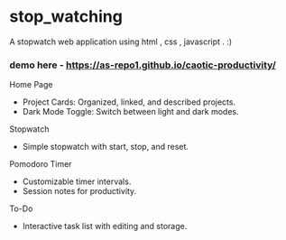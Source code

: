 # stop_watching
A stopwatch web application using html , css , javascript . :) 
### demo here -  https://as-repo1.github.io/caotic-productivity/

Home Page

- Project Cards: Organized, linked, and described projects.
- Dark Mode Toggle: Switch between light and dark modes.

Stopwatch

- Simple stopwatch with start, stop, and reset.

Pomodoro Timer

- Customizable timer intervals.
- Session notes for productivity.

To-Do
- Interactive task list with editing and storage.



